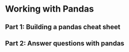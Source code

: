 # Working with Pandas
## Part 1: Building a pandas cheat sheet
## Part 2: Answer questions with pandas
